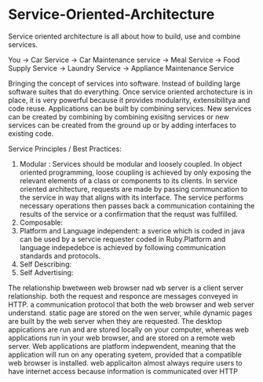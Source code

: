 # Service-Oriented-Architecture

Service oriented architecture is all about how to build, use and combine services.

You -> Car Service -> Car Maintenance service
    -> Meal Service -> Food Supply Service
    -> Laundry Service -> Appliance Maintenance Service

Bringing the concept of services into software. Instead of building large software suites that do everything.
Once service oriented archotecture is in place, it is very powerful because it provides modularity, extensibilitya and code reuse. Applications can be built by combining services. New services can be created by combining by combining exisitng services or new services can be created from the ground up or by adding interfaces to existing code.

Service Principles / Best Practices:

1. Modular : Services should be modular and loosely coupled. In object oriented programming, loose coupling is achieved by only exposing the relevant elements of a class or components to its clients. In service oriented architecture, requests are made by passing communcation to the service in way that aligns with its interface. The service performs necessary operations then passes back a communication containing the results of the service or a confirmation that the requst was fulfilled.
2. Composable: 
3. Platform and Language independent: a sverice which is coded in java can be used by a servcie requester coded in Ruby.Platform and language indepedebce is achieved by following communication standards and protocols.
4. Self Describing:
5. Self Advertising:


The relationship bwetween web browser nad wb server is a client server relationship. both the request and responce are messages conveyed in HTTP. a communication protocol that both the web browser and web server understand.
static page are stored on the wen server, while dynamic pages are built by the web server when they are requested.
The desktop appications are run and are stored locally on your computer, whereas web applications run in your web browser, and are stored on a remote web server.
Web applications are platform indepwendent, meaning that the application will run on any operating syetem, provided that a compatible web browser is installed. web applicaiton almost always require users to have internet access because information is communicated over HTTP






